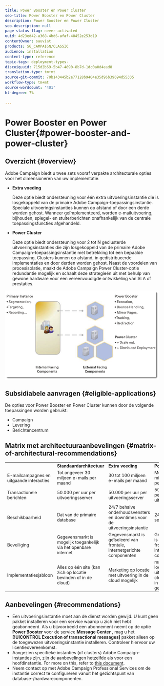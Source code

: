 ```yaml
---
title: Power Booster en Power Cluster
seo-title: Power Booster en Power Cluster
description: Power Booster en Power Cluster
seo-description: null
page-status-flag: never-activated
uuid: 4d23ed42-a368-4bd6-afaf-48452e253d19
contentOwner: sauviat
products: SG_CAMPAIGN/CLASSIC
audience: installation
content-type: reference
topic-tags: deployment-types-
discoiquuid: 715d2b69-5b47-4890-8b7d-1dc0a0d4ead8
translation-type: tm+mt
source-git-commit: 70b143445b2e77128b9404e35d96b39694d55335
workflow-type: tm+mt
source-wordcount: '401'
ht-degree: 7%

---
```



# Power Booster en Power Cluster{#power-booster-and-power-cluster}

## Overzicht {#overview}

Adobe Campaign biedt u twee sets vooraf verpakte architecturale opties voor het dimensioneren van uw implementatie:

* **Extra voeding**

   Deze optie biedt ondersteuning voor één extra uitvoeringsinstantie die is losgekoppeld van de primaire Adobe Campaign-toepassingsinstantie. Speciale uitvoeringsinstanties kunnen op afstand of door een derde worden gehost. Wanneer geïmplementeerd, worden e-mailuitvoering, bijhouden, spiegel- en stuiterberichten onafhankelijk van de centrale toepassingsfuncties afgehandeld.

* **Power Cluster**

   Deze optie biedt ondersteuning voor 2 tot N geclusterde uitvoeringsinstanties die zijn losgekoppeld van de primaire Adobe Campaign-toepassingsinstantie met betrekking tot een bepaalde toepassing. Clusters kunnen op afstand, in gedistribueerde implementaties en door derden worden gehost. Naast de voordelen van procesisolatie, maakt de Adobe Campaign Power Cluster-optie redundantie mogelijk en schaalt deze strategieën uit met behulp van gewone hardware voor een vereenvoudigde ontwikkeling van SLA of prestaties.

![](assets/architectural_options_diagram.png)

## Subsidiabele aanvragen {#eligible-applications}

De opties voor Power Booster en Power Cluster kunnen door de volgende toepassingen worden gebruikt:

* Campaign
* Levering
* Berichtencentrum

## Matrix met architectuuraanbevelingen {#matrix-of-architectural-recommendations}

<table> 
 <tbody> 
  <tr> 
   <td> </td> 
   <td> <strong>Standaardarchitectuur</strong><br /> </td> 
   <td> <strong>Extra voeding</strong><br /> </td> 
   <td> <strong>Power Cluster</strong><br /> </td> 
  </tr> 
  <tr> 
   <td> E-mailcampagnes en uitgaande interacties<br /> </td> 
   <td> Tot ongeveer 30 miljoen e-mails per maand<br /> </td> 
   <td> 30 tot 100 miljoen e-mails per maand<br /> </td> 
   <td> Meer dan 100 miljoen e-mails per maand<br /> </td> 
  </tr> 
  <tr> 
   <td> Transactionele berichten<br /> </td> 
   <td> 50.000 per uur per uitvoeringsserver<br /> </td> 
   <td> 50.000 per uur per uitvoeringsserver<br /> </td> 
   <td> 50.000 per uur per uitvoeringsserver<br /> </td> 
  </tr> 
  <tr> 
   <td> Beschikbaarheid<br /> </td> 
   <td> Dat van de primaire database<br /> </td> 
   <td> 24/7 behalve onderhoudsvensters en downtimes voor de uitvoeringsinstantie<br /> </td> 
   <td> 24-07-365 service mogelijk<br /> </td> 
  </tr> 
  <tr> 
   <td> Beveiliging<br /> </td> 
   <td> Gegevensmarkt is mogelijk toegankelijk via het openbare internet<br /> </td> 
   <td> Gegevensmarkt is geïsoleerd van frontale, internetgerichte componenten<br /> </td> 
   <td> Gegevensmarkt is geïsoleerd van frontale, internetgerichte componenten<br /> </td> 
  </tr> 
  <tr> 
   <td> Implementatiesjabloon<br /> </td> 
   <td> Alles op één site (kan zich op locatie bevinden of in de cloud)<br /> </td> 
   <td> Marketing op locatie met uitvoering in de cloud mogelijk<br /> </td> 
   <td> marketing op locatie met uitvoering in de cloud; uitvoering in verschillende geo ' s mogelijk<br /> </td> 
  </tr> 
 </tbody> 
</table>

## Aanbevelingen {#recommendations}

* Een uitvoeringsinstantie moet aan de dienst worden gewijd. U kunt geen pakket installeren voor een service waarop u zich niet hebt geabonneerd. Als u bijvoorbeeld een abonnement neemt op de optie **Power Booster** voor de service **Message Center** , mag u het **[!UICONTROL Execution of transactional messages]** pakket alleen op de toegewezen uitvoeringsinstantie installeren. Controleer hiervoor uw licentieovereenkomst.
* Aangezien specifieke instanties (of clusters) Adobe Campaign-instanties zijn, zijn de aanbevelingen hetzelfde als voor een hoofdinstantie. For more on this, refer to [this document](../../production/using/foreword.md).
* Neem contact op met Adobe Campaign Professional Services om de instantie correct te configureren vanuit het gezichtspunt van database-/hardwarecomponenten.

